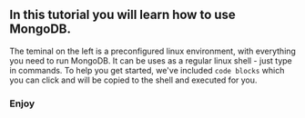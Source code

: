 ## In this tutorial you will learn how to use MongoDB. ## 

The teminal on the left is a preconfigured linux environment, with everything you need to run MongoDB.
It can be uses as a regular linux shell - just type in commands.
To help you get started, we've included `code blocks` which you can click and will be copied to the shell and executed for you.


### Enjoy ###
